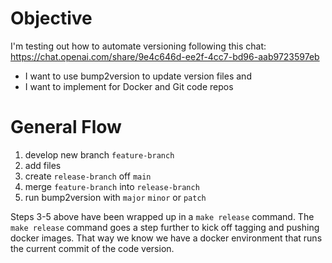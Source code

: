 # Objective
I'm testing out how to automate versioning following this chat:
https://chat.openai.com/share/9e4c646d-ee2f-4cc7-bd96-aab9723597eb

* I want to use bump2version to update version files and
* I want to implement for Docker and Git code repos

# General Flow

1. develop new branch `feature-branch`
2. add files
3. create `release-branch` off `main`
4. merge `feature-branch` into `release-branch`
5. run bump2version with `major` `minor` or `patch`

Steps 3-5 above have been wrapped up in a `make release` command.
The `make release` command goes a step further to kick off tagging and pushing
docker images. That way we know we have a docker environment that runs the current commit
of the code version.